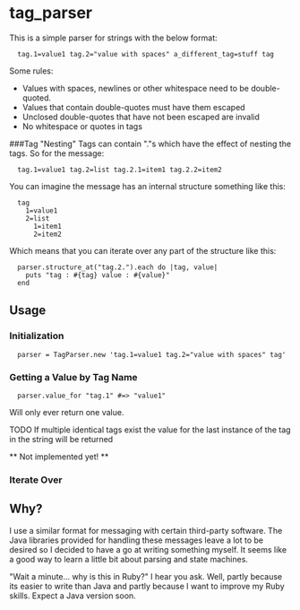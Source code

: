 tag_parser
==========

This is a simple parser for strings with the below format:
```
  tag.1=value1 tag.2="value with spaces" a_different_tag=stuff tag
```
Some rules:
* Values with spaces, newlines or other whitespace need to be double-quoted.
* Values that contain double-quotes must have them escaped
* Unclosed double-quotes that have not been escaped are invalid
* No whitespace or quotes in tags

###Tag "Nesting"
Tags can contain "."s which have the effect of nesting the tags.
So for the message:
```
  tag.1=value1 tag.2=list tag.2.1=item1 tag.2.2=item2
```

You can imagine the message has an internal structure something like this:
```
  tag
    1=value1 
    2=list 
      1=item1 
      2=item2
```

Which means that you can iterate over any part of the structure like this:
```
  parser.structure_at("tag.2.").each do |tag, value|
    puts "tag : #{tag} value : #{value}"
  end
```

Usage
-----

### Initialization
```
  parser = TagParser.new 'tag.1=value1 tag.2="value with spaces" tag'
```

### Getting a Value by Tag Name
```
  parser.value_for "tag.1" #=> "value1"
```

Will only ever return one value. 

TODO If multiple identical tags exist the value for the last instance of the tag in the string will be returned

** Not implemented yet! **
### Iterate Over 


Why?
----
I use a similar format for messaging with certain third-party software. The Java libraries provided for handling these messages leave a lot to be desired so I decided to have a go at writing something myself. It seems like a good way to learn a little bit about parsing and state machines. 

"Wait a minute... why is this in Ruby?" I hear you ask. Well, partly because its easier to write than Java and partly because I want to improve my Ruby skills. Expect a Java version soon.
